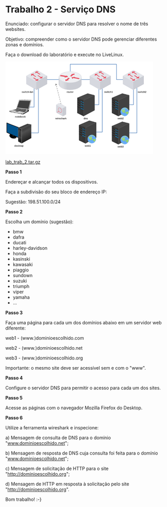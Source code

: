 #  Trabalho 2 - Serviço DNS

Enunciado: configurar o servidor DNS para resolver o nome de três websites.

Objetivo: compreender como o servidor DNS pode gerenciar diferentes zonas e domínios.

Faça o download do laboratório e execute no LiveLinux.

![](lab_trab_2.png)

[lab_trab_2.tar.gz](lab_trab_2.tar.gz)

**Passo 1**

Endereçar e alcançar todos os dispositivos.

Faça a subdivisão do seu bloco de endereço IP:

Sugestão: 198.51.100.0/24

**Passo 2**

Escolha um domínio (sugestão):
- bmw
- dafra
- ducati
- harley-davidson
- honda
- kasinski
- kawasaki
- piaggio
- sundown
- suzuki
- triumph
- viper
- yamaha
- ...

**Passo 3**

Faça uma página para cada um dos domínios abaixo em um servidor web diferente:

web1 - (www.)dominioescolhido.com

web2 - (www.)dominioescolhido.net

web3 - (www.)dominioescolhido.org

Importante: o mesmo site deve ser acessível sem e com o "www".

**Passo 4**

Configure o servidor DNS para permitir o acesso para cada um dos sites.

**Passo 5**

Acesse as páginas com o navegador Mozilla Firefox do Desktop.

**Passo 6**

Utilize a ferramenta wireshark e inspecione:

a) Mensagem de consulta de DNS para o domínio "www.dominioescolhido.net";

b) Mensagem de resposta de DNS cuja consulta foi feita para o domínio "www.dominioescolhido.net";

c) Mensagem de solicitação de HTTP para o site "http://dominioescolhido.org";

d) Mensagem de HTTP em resposta à solicitação pelo site "http://dominioescolhido.org".

Bom trabalho! :-}

